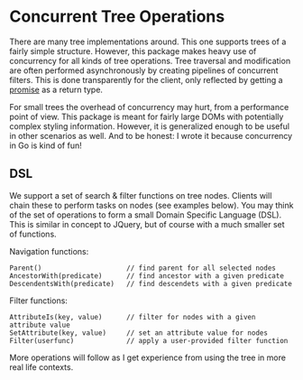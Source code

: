 Concurrent Tree Operations
==========================

There are many tree implementations around. This one supports trees
of a fairly simple structure. However, this package makes heavy use
of concurrency for all kinds of tree operations. Tree traversal and
modification are often performed asynchronously by creating pipelines
of concurrent filters. This is done transparently for the client,
only reflected by getting a
[promise](https://en.wikipedia.org/wiki/Futures_and_promises)
as a return type.

For small trees the overhead of concurrency may hurt, from a performance
point of view. This package is meant for fairly large DOMs with potentially
complex styling information. However, it is generalized enough to be useful
in other scenarios as well. And to be honest: I wrote it because
concurrency in Go is kind of fun!

DSL
---

We support a set of search & filter functions on tree nodes. Clients will chain
these to perform tasks on nodes (see examples below).
You may think of the set of operations to form a small
Domain Specific Language (DSL). This is similar in concept to JQuery, but
of course with a much smaller set of functions.

Navigation functions:

    Parent()                     // find parent for all selected nodes
    AncestorWith(predicate)      // find ancestor with a given predicate
    DescendentsWith(predicate)   // find descendets with a given predicate

Filter functions:

    AttributeIs(key, value)      // filter for nodes with a given attribute value
    SetAttribute(key, value)     // set an attribute value for nodes
    Filter(userfunc)             // apply a user-provided filter function

More operations will follow as I get experience from using the tree in
more real life contexts.